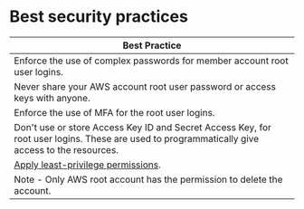 # Best security practices

| Best Practice                                                                                                                                  |
|------------------------------------------------------------------------------------------------------------------------------------------------|
| Enforce the use of complex passwords for member account root user logins.                                                                      |
| Never share your AWS account root user password or access keys with anyone.                                                                    |
| Enforce the use of MFA for the root user logins.                                                                                               |
| Don't use or store Access Key ID and Secret Access Key, for root user logins. These are used to programmatically give access to the resources. |
| [Apply least-privilege permissions](https://docs.aws.amazon.com/IAM/latest/UserGuide/best-practices.html#grant-least-privilege).               |
| Note - Only AWS root account has the permission to delete the account.                                                                         |